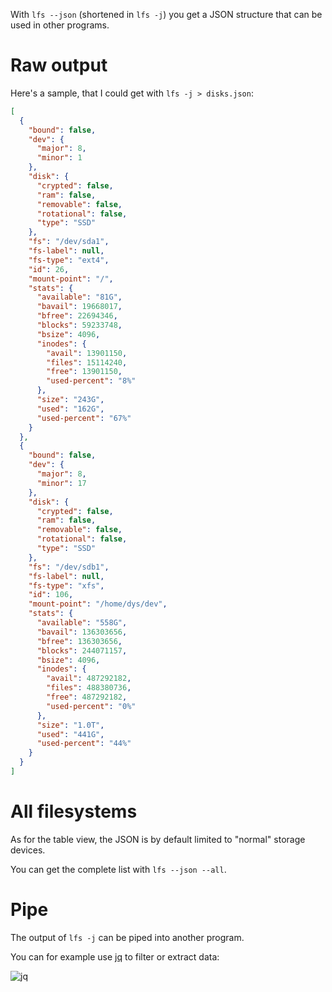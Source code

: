 
With `lfs --json` (shortened in `lfs -j`) you get a JSON structure that can be used in other programs.

# Raw output

Here's a sample, that I could get with `lfs -j > disks.json`:

```JSON
[
  {
    "bound": false,
    "dev": {
      "major": 8,
      "minor": 1
    },
    "disk": {
      "crypted": false,
      "ram": false,
      "removable": false,
      "rotational": false,
      "type": "SSD"
    },
    "fs": "/dev/sda1",
    "fs-label": null,
    "fs-type": "ext4",
    "id": 26,
    "mount-point": "/",
    "stats": {
      "available": "81G",
      "bavail": 19668017,
      "bfree": 22694346,
      "blocks": 59233748,
      "bsize": 4096,
      "inodes": {
        "avail": 13901150,
        "files": 15114240,
        "free": 13901150,
        "used-percent": "8%"
      },
      "size": "243G",
      "used": "162G",
      "used-percent": "67%"
    }
  },
  {
    "bound": false,
    "dev": {
      "major": 8,
      "minor": 17
    },
    "disk": {
      "crypted": false,
      "ram": false,
      "removable": false,
      "rotational": false,
      "type": "SSD"
    },
    "fs": "/dev/sdb1",
    "fs-label": null,
    "fs-type": "xfs",
    "id": 106,
    "mount-point": "/home/dys/dev",
    "stats": {
      "available": "558G",
      "bavail": 136303656,
      "bfree": 136303656,
      "blocks": 244071157,
      "bsize": 4096,
      "inodes": {
        "avail": 487292182,
        "files": 488380736,
        "free": 487292182,
        "used-percent": "0%"
      },
      "size": "1.0T",
      "used": "441G",
      "used-percent": "44%"
    }
  }
]
```

# All filesystems

As for the table view, the JSON is by default limited to "normal" storage devices.

You can get the complete list with `lfs --json --all`.

# Pipe

The output of `lfs -j` can be piped into another program.

You can for example use [jq](https://stedolan.github.io/jq/) to filter or extract data:

![jq](img/json-jq.png)

